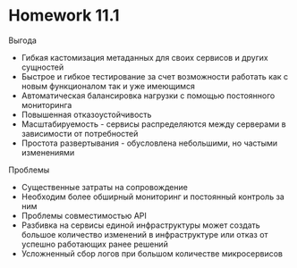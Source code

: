 # Homework 11.1

Выгода

* Гибкая кастомизация метаданных для своих сервисов и других сущностей
* Быстрое и гибкое тестирование за счет возможности работать как с новым функционалом так и уже имеющимся
* Автоматическая балансировка нагрузки с помощью постоянного мониторинга
* Повышенная отказоустойчивость
* Масштабируемость - cервисы распределяются между серверами в зависимости от потребностей
* Простота развертывания - обусловлена небольшими, но частыми изменениями 

Проблемы

* Существенные затраты на сопровождение
* Необходим более обширный мониторинг и постоянный контроль за ним
* Проблемы совместимостью API
* Разбивка на сервисы единой инфраструктуры может создать большое количество изменений в инфраструктуре или отказ от успешно работающих ранее решений 
* Усложненный сбор логов при большом количестве микросервисов